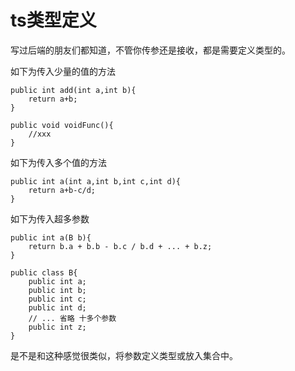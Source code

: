 # ts类型定义

写过后端的朋友们都知道，不管你传参还是接收，都是需要定义类型的。



如下为传入少量的值的方法

```
public int add(int a,int b){
	return a+b;
}

public void voidFunc(){
	//xxx
}
```



如下为传入多个值的方法

```
public int a(int a,int b,int c,int d){
	return a+b-c/d;
}
```



如下为传入超多参数

```
public int a(B b){
	return b.a + b.b - b.c / b.d + ... + b.z;
}

public class B{
	public int a;
	public int b;
	public int c;
	public int d;
	// ... 省略 十多个参数
    public int z;
}

```



是不是和这种感觉很类似，将参数定义类型或放入集合中。